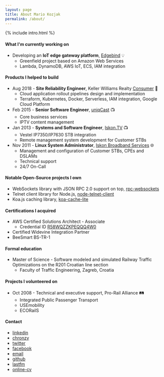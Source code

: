 ```yaml
---
layout: page
title: About Mario Kozjak
permalink: /about/
---
```


{% include intro.html %}

#### What I'm currently working on
- Developing an **IoT edge gateway platform**, <a class="link" href="https://www.edgebind.io">Edgebind</a> 💡
  - Greenfield project based on Amazon Web Services
  - Lambda, DynamoDB, AWS IoT, ECS, IAM integration

#### Products I helped to build
- Aug 2018 - **Site Reliability Engineer**, Keller Williams Realty <a class="link" href="https://apps.apple.com/us/app/kw-buy-sell-real-estate/id652512924">Consumer</a> 🏡
  - Cloud application rollout pipelines design and implementation
  - Terraform, Kubernetes, Docker, Serverless, IAM integration, Google Cloud Platform
- Feb 2015 - **Senior Software Engineer**, <a class="link" href="https://www.uniqcast.com">uniqCast</a> 📺
  - Core business services
  - IPTV content management
- Jan 2013 - **Systems and Software Engineer**, <a class="link" href="https://www.iskon.hr/Iskon.TV-najpametnija-i-najmodernija-televizija">Iskon.TV</a> 📺
  - Vestel IP7350/IP7630 STB integration
  - Remote management system development for Customer STBs
- Nov 2011 - **Linux System Administrator**, <a class="link" href="https://www.iskon.hr">Iskon Broadband Services</a> 🌐
  - Management and configuration of Customer STBs, CPEs and DSLAMs
  - Technical support
  - 24/7 On-Call

#### Notable Open-Source projects I own
- WebSockets library with JSON RPC 2.0 support on top, <a class="link" href="https://github.com/elpheria/rpc-websockets">rpc-websockets</a>
- Telnet client library for Node.js, <a class="link" href="https://github.com/mkozjak/node-telnet-client">node-telnet-client</a>
- Koa.js caching library, <a class="link" href="https://github.com/mkozjak/koa-cache-lite">koa-cache-lite</a>

#### Certifications I acquired
- AWS Certified Solutions Architect - Associate
  - Credential ID <a class="link" href="https://www.youracclaim.com/badges/8fd2b9e7-87c8-4e94-9db3-e0338cbd027b">R58WQZZKPEQQQ4W0</a>
- Certified Widevine Integration Partner
- BeeSmart BS-TR-1

#### Formal education
- Master of Science - Software modeled and simulated Railway Traffic Optimizations on the R201 Croatian line section
  - Faculty of Traffic Engineering, Zagreb, Croatia

#### Projects I volunteered on
- Oct 2008 - Technical and executive support, Pro-Rail Alliance 🛤️
  - Integrated Public Passenger Transport
  - USEmobility
  - ECORailS

#### Contact
- <a class="link" target="_blank" href="https://www.linkedin.com/in/{{ site.linkedin_username }}">linkedin</a>
- <a class="link" target="_blank" href="https://chronzy.com/{{ site.chronzy_username }}">chronzy</a>
- <a class="link" target="_blank" href="https://www.twitter.com/{{ site.twitter_username }}">twitter</a>
- <a class="link" target="_blank" href="http://fb.me/{{ site.facebook_username }}">facebook</a>
- <a class="link" target="_blank" href="mailto:{{ site.email }}">email</a>
- <a class="link" target="_blank" href="https://www.github.com/{{ site.github_username }}">github</a>
- <a class="link" target="_blank" href="https://www.last.fm/user/{{ site.lastfm_username }}">lastfm</a>
- <a class="link" target="_blank" href="https://mario.kozjak.io/online-cv">online-cv</a>
